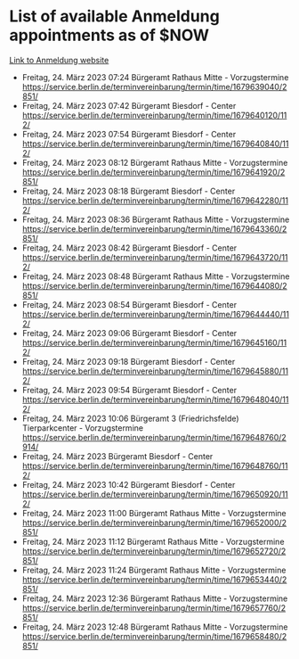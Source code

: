 # List of available Anmeldung appointments as of $NOW
[Link to Anmeldung website](https://service.berlin.de/terminvereinbarung/termin/tag.php?termin=1&anliegen[]=120686&dienstleisterlist=122210,122217,327316,122219,327312,122227,327314,122231,327346,122243,327348,122254,122252,329742,122260,329745,122262,329748,122271,327278,122273,327274,122277,327276,330436,122280,327294,122282,327290,122284,327292,122291,327270,122285,327266,122286,327264,122296,327268,150230,329760,122297,327286,122294,327284,122312,329763,122314,329775,122304,327330,122311,327334,122309,327332,317869,122281,327352,122279,329772,122283,122276,327324,122274,327326,122267,329766,122246,327318,122251,327320,122257,327322,122208,327298,122226,327300&herkunft=http%3A%2F%2Fservice.berlin.de%2Fdienstleistung%2F120686%2F)
- Freitag, 24. März 2023 07:24 Bürgeramt Rathaus Mitte - Vorzugstermine https://service.berlin.de/terminvereinbarung/termin/time/1679639040/2851/
- Freitag, 24. März 2023 07:42 Bürgeramt Biesdorf - Center https://service.berlin.de/terminvereinbarung/termin/time/1679640120/112/
- Freitag, 24. März 2023 07:54 Bürgeramt Biesdorf - Center https://service.berlin.de/terminvereinbarung/termin/time/1679640840/112/
- Freitag, 24. März 2023 08:12 Bürgeramt Rathaus Mitte - Vorzugstermine https://service.berlin.de/terminvereinbarung/termin/time/1679641920/2851/
- Freitag, 24. März 2023 08:18 Bürgeramt Biesdorf - Center https://service.berlin.de/terminvereinbarung/termin/time/1679642280/112/
- Freitag, 24. März 2023 08:36 Bürgeramt Rathaus Mitte - Vorzugstermine https://service.berlin.de/terminvereinbarung/termin/time/1679643360/2851/
- Freitag, 24. März 2023 08:42 Bürgeramt Biesdorf - Center https://service.berlin.de/terminvereinbarung/termin/time/1679643720/112/
- Freitag, 24. März 2023 08:48 Bürgeramt Rathaus Mitte - Vorzugstermine https://service.berlin.de/terminvereinbarung/termin/time/1679644080/2851/
- Freitag, 24. März 2023 08:54 Bürgeramt Biesdorf - Center https://service.berlin.de/terminvereinbarung/termin/time/1679644440/112/
- Freitag, 24. März 2023 09:06 Bürgeramt Biesdorf - Center https://service.berlin.de/terminvereinbarung/termin/time/1679645160/112/
- Freitag, 24. März 2023 09:18 Bürgeramt Biesdorf - Center https://service.berlin.de/terminvereinbarung/termin/time/1679645880/112/
- Freitag, 24. März 2023 09:54 Bürgeramt Biesdorf - Center https://service.berlin.de/terminvereinbarung/termin/time/1679648040/112/
- Freitag, 24. März 2023 10:06 Bürgeramt 3 (Friedrichsfelde) Tierparkcenter - Vorzugstermine https://service.berlin.de/terminvereinbarung/termin/time/1679648760/2914/
- Freitag, 24. März 2023  Bürgeramt Biesdorf - Center https://service.berlin.de/terminvereinbarung/termin/time/1679648760/112/
- Freitag, 24. März 2023 10:42 Bürgeramt Biesdorf - Center https://service.berlin.de/terminvereinbarung/termin/time/1679650920/112/
- Freitag, 24. März 2023 11:00 Bürgeramt Rathaus Mitte - Vorzugstermine https://service.berlin.de/terminvereinbarung/termin/time/1679652000/2851/
- Freitag, 24. März 2023 11:12 Bürgeramt Rathaus Mitte - Vorzugstermine https://service.berlin.de/terminvereinbarung/termin/time/1679652720/2851/
- Freitag, 24. März 2023 11:24 Bürgeramt Rathaus Mitte - Vorzugstermine https://service.berlin.de/terminvereinbarung/termin/time/1679653440/2851/
- Freitag, 24. März 2023 12:36 Bürgeramt Rathaus Mitte - Vorzugstermine https://service.berlin.de/terminvereinbarung/termin/time/1679657760/2851/
- Freitag, 24. März 2023 12:48 Bürgeramt Rathaus Mitte - Vorzugstermine https://service.berlin.de/terminvereinbarung/termin/time/1679658480/2851/
